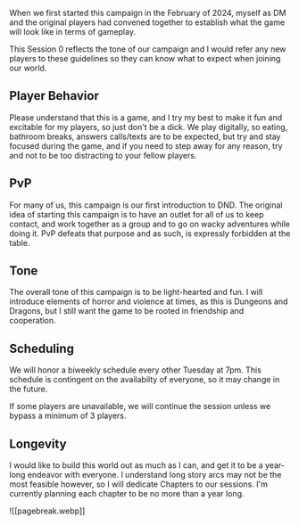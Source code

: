 When we first started this campaign in the February of 2024, myself as DM and the original players had convened together to establish what the game will look like in terms of gameplay.

This Session 0 reflects the tone of our campaign and I would refer any new players to these guidelines so they can know what to expect when joining our world.

## Player Behavior
Please understand that this is a game, and I try my best to make it fun and excitable for my players, so just don't be a dick. We play digitally, so eating, bathroom breaks, answers calls/texts are to be expected, but try and stay focused during the game, and if you need to step away for any reason, try and not to be too distracting to your fellow players.
## PvP
For many of us, this campaign is our first introduction to DND. The original idea of starting this campaign is to have an outlet for all of us to keep contact, and work together as a group and to go on wacky adventures while doing it. PvP defeats that purpose and as such, is expressly forbidden at the table.
## Tone
The overall tone of this campaign is to be light-hearted and fun. I will introduce elements of horror and violence at times, as this is Dungeons and Dragons, but I still want the game to be rooted in friendship and cooperation.
## Scheduling
We will honor a biweekly schedule every other Tuesday at 7pm. This schedule is contingent on the availabilty of everyone, so it may change in the future.

If some players are unavailable, we will continue the session unless we bypass a minimum of 3 players.

## Longevity
I would like to build this world out as much as I can, and get it to be a year-long endeavor with everyone. I understand long story arcs may not be the most feasible however, so I will dedicate Chapters to our sessions. I'm currently planning each chapter to be no more than a year long.

![[pagebreak.webp]]